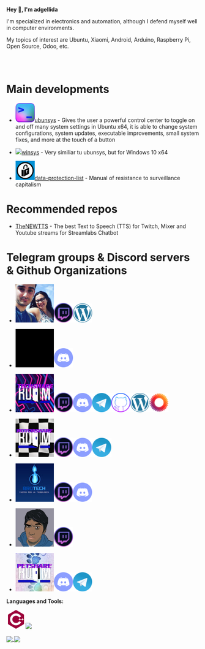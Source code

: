 <p align="center">
  
**Hey 👋, I'm adgellida**

I'm specialized in electronics and automation, although I defend myself well in computer environments.

My topics of interest are Ubuntu, Xiaomi, Android, Arduino, Raspberry Pi, Open Source, Odoo, etc.

<a href="https://twitter.com/adgellida">
  <img align="left" alt="" width="22px" src="https://cdn.jsdelivr.net/npm/simple-icons@v3/icons/twitter.svg" />
</a>
                                                                                                                       
<a href="https://www.linkedin.com/in/adgellida/">
  <img align="left" alt="" width="22px" src="https://cdn.jsdelivr.net/npm/simple-icons@v3/icons/linkedin.svg" />
</a>

<a href="https://t.me/adgellida">
  <img align="left" alt="" width="22px" src="https://cdn.jsdelivr.net/npm/simple-icons@v3/icons/telegram.svg" />
</a>

<a href="https://www.twitch.tv/adgellida">
  <img align="left" alt="" width="22px" src="https://cdn.jsdelivr.net/npm/simple-icons@v3/icons/twitch.svg" />
</a>

<a href="https://discord.com/users/280292967745454081">
  <img align="left" alt="" width="22px" src="https://cdn.jsdelivr.net/npm/simple-icons@v3/icons/discord.svg" />
</a>

<a href="https://www.instagram.com/adgellida/">
  <img align="left" alt="" width="22px" src="https://cdn.jsdelivr.net/npm/simple-icons@v3/icons/instagram.svg" />
</a>

<a href="https://www.youtube.com/c/AntonioDavidGellidaLavara">
  <img align="left" alt="" width="22px" src="https://cdn.jsdelivr.net/npm/simple-icons@v3/icons/youtube.svg" />
</a>

<a href="http://www.adgellida.com/adgellida_web">
  <img align="left" alt="" width="22px" src="https://cdn.jsdelivr.net/npm/simple-icons@3.13.0/icons/wordpress.svg" />
</a>  
 
</p>

<br>
</br>

<p align="left">

Main developments
=============================================

* <img src="https://raw.githubusercontent.com/adgellida/ubunsys/master/logo.png" width="50">[ubunsys](https://github.com/adgellida/ubunsys) - Gives the user a powerful control center to toggle on and off many system settings in Ubuntu x64, it is able to change system configurations, system updates, executable improvements, small system fixes, and more at the touch of a button

* <img src="https://raw.githubusercontent.com/adgellida/winsys/master/logo.png" width="50">[winsys](https://github.com/adgellida/winsys) - Very similiar tu ubunsys, but for Windows 10 x64

* <img src="https://raw.githubusercontent.com/adgellida/data-protection-list/main/images/privacy-first.png" width="50">[data-protection-list](https://github.com/adgellida/data-protection-list) - Manual of resistance to surveillance capitalism

Recommended repos
=============================================
* [TheNEWTTS](https://github.com/LuisSanchez-Dev/TheNewTTS) - The best Text to Speech (TTS) for Twitch, Mixer and Youtube streams for Streamlabs Chatbot

Telegram groups & Discord servers & Github Organizations
=============================================
  <!-- adgellida -->
* <img src="https://github.com/adgellida/resources/blob/master/images/photo2.png" width="100"><a href="https://www.twitch.tv/adgellida" target="_blank"><img src="https://github.com/adgellida/resources/blob/master/images/twitch.png" width="50"><a href="http://www.adgellida.com/adgellida_web" target="_blank"><img src="https://github.com/adgellida/resources/blob/master/images/WordPress_blue_logo.png" width="50"></a>

  <!-- Gran Comunidad -->
* <img src="https://github.com/adgellida/resources/blob/master/images/Gran_Comunidad.gif" width="100"><a href="https://discord.gg/h3ThekC7Bt" target="_blank"><img src="https://github.com/adgellida/resources/blob/master/images/discord.png" width="50"></a>

  <!-- TechShareRoom -->
* <img src="https://github.com/adgellida/resources/blob/master/images/Techshare_room_Logo3_1.gif" width="100"><a href="https://www.twitch.tv/techshareroom" target="_blank"><img src="https://github.com/adgellida/resources/blob/master/images/twitch.png" width="50"><a href="https://discord.gg/hbAHGSYGfs" target="_blank"><img src="https://github.com/adgellida/resources/blob/master/images/discord.png" width="50"></a><a href="https://t.me/TechShareRoom" target="_blank"><img src="https://github.com/adgellida/resources/blob/master/images/telegram.png" width="50"><a href="https://github.com/TechShareRoom" target="_blank"><img src="https://github.com/adgellida/resources/blob/master/images/github.png" width="50"></a><a href="http://www.techshareroom.com/techshareroom_web" target="_blank"><img src="https://github.com/adgellida/resources/blob/master/images/WordPress_blue_logo.png" width="50"></a><a href="http://techshareroom.com/techshareroom_wiki" target="_blank"><img src="https://github.com/adgellida/resources/blob/master/images/mediawiki.png" width="50"></a>

  <!-- MotorShareRoom -->
* <img src="https://github.com/adgellida/resources/blob/master/images/Motorshare_room_Logo2.png" width="100"><a href="https://www.twitch.tv/motorshareroom" target="_blank"><img src="https://github.com/adgellida/resources/blob/master/images/twitch.png" width="50"><a href="https://discord.gg/wqGf5ASwmc" target="_blank"><img src="https://github.com/adgellida/resources/blob/master/images/discord.png" width="50"></a><a href="https://t.me/MotorShareRoom" target="_blank"><img src="https://github.com/adgellida/resources/blob/master/images/telegram.png" width="50"></a>

  <!-- Brotech -->
* <img src="https://github.com/adgellida/resources/blob/master/images/Brotech.jpg" width="100"><a href="https://www.twitch.tv/tvbrotech" target="_blank"><img src="https://github.com/adgellida/resources/blob/master/images/twitch.png" width="50"></a><a href="https://discord.gg/ngbenjdHbj" target="_blank"><img src="https://github.com/adgellida/resources/blob/master/images/discord.png" width="50"></a>
  
  <!-- Li_DK2 -->
* <img src="https://github.com/adgellida/resources/blob/master/images/Li_DK2.png" width="100"><a href="https://www.twitch.tv/Li_DK2" target="_blank"><img src="https://github.com/adgellida/resources/blob/master/images/twitch.png" width="50"></a>

  <!-- PetshareRoom -->
* <img src="https://github.com/adgellida/resources/blob/master/images/Petshare_room_Logo2.png" width="100"><a href="https://discord.gg/wBfuj2z" target="_blank"><img src="https://github.com/adgellida/resources/blob/master/images/discord.png" width="50"></a><a href="https://t.me/PetShareRoom" target="_blank"><img src="https://github.com/adgellida/resources/blob/master/images/telegram.png" width="50"></a>

**Languages and Tools:**  

<code><img height="50" src="https://github.com/devicons/devicon/blob/master/icons/cplusplus/cplusplus-plain.svg"></code><code><img height="50" src="https://icon-icons.com/downloadimage.php?id=94938&root=1381/PNG/512/&file=qt_94938.png"></code>

<a href="https://github.com/adgellida/github-readme-stats">
  <img align="center" src="https://github-readme-stats.vercel.app/api?username=adgellida&show_icons=true&include_all_commits=true&theme=radical" />
</a>
<a href="https://github.com/adgellida/github-readme-stats">
  <!-- Change the `github-readme-stats.vercel.app` to `github-readme-stats.vercel.app`  -->
  <img align="center" src="https://github-readme-stats.vercel.app/api/top-langs/?username=adgellida&layout=compact&theme=radical" />
</a>

</p>
